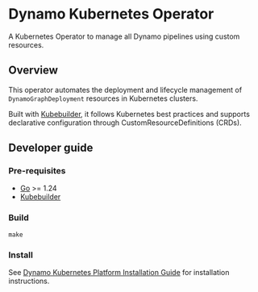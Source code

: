 # Dynamo Kubernetes Operator

A Kubernetes Operator to manage all Dynamo pipelines using custom resources.


## Overview

This operator automates the deployment and lifecycle management of `DynamoGraphDeployment` resources in Kubernetes clusters.

Built with [Kubebuilder](https://book.kubebuilder.io/), it follows Kubernetes best practices and supports declarative configuration through CustomResourceDefinitions (CRDs).

## Developer guide

### Pre-requisites

- [Go](https://go.dev/doc/install) >= 1.24
- [Kubebuilder](https://book.kubebuilder.io/quick-start.html)

### Build

```
make
```

### Install

See [Dynamo Kubernetes Platform Installation Guide](/docs/kubernetes/installation.md) for installation instructions.
